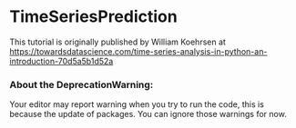 # TimeSeriesPrediction
This tutorial is originally published by William Koehrsen at https://towardsdatascience.com/time-series-analysis-in-python-an-introduction-70d5a5b1d52a



### About the DeprecationWarning:
Your editor may report warning when you try to run the code, this is because the update of packages. You can ignore those warnings for now.
